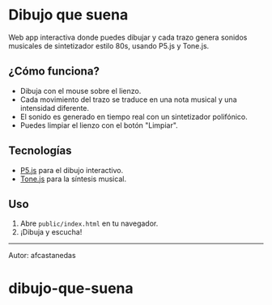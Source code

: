 # Dibujo que suena

Web app interactiva donde puedes dibujar y cada trazo genera sonidos musicales de sintetizador estilo 80s, usando P5.js y Tone.js.

## ¿Cómo funciona?
- Dibuja con el mouse sobre el lienzo.
- Cada movimiento del trazo se traduce en una nota musical y una intensidad diferente.
- El sonido es generado en tiempo real con un sintetizador polifónico.
- Puedes limpiar el lienzo con el botón "Limpiar".

## Tecnologías
- [P5.js](https://p5js.org/) para el dibujo interactivo.
- [Tone.js](https://tonejs.github.io/) para la síntesis musical.

## Uso
1. Abre `public/index.html` en tu navegador.
2. ¡Dibuja y escucha!

---
Autor: afcastanedas
# dibujo-que-suena